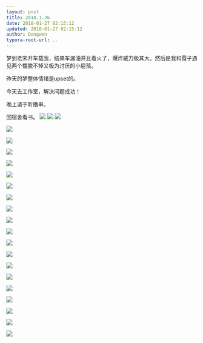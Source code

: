 ```yaml
---
layout: post
title: 2018.1.26
date: 2018-01-27 02:15:12
updated: 2018-01-27 02:15:12
author: Dongwen
typora-root-url: ..
---
```




梦到老宋开车载我，结果车漏油并且着火了，爆炸威力极其大。然后是我和霞子遇见两个摆脱不掉又极为讨厌的小屁孩。

昨天的梦整体情绪是upset的。

今天去工作室，解决问题成功！

晚上请于昕撸串。

回宿舍看书。   ![](/img/in-post/x48219231.jpg)
![](/img/in-post/x48219232.jpg)
![](/img/in-post/x48219230.jpg)

![](/img/in-post/x48219230.jpg)

![](/img/in-post/x48219230.jpg)

![](/img/in-post/x48219230.jpg)

![](/img/in-post/x48219230.jpg)

![](/img/in-post/x48219230.jpg)

![](/img/in-post/x48219230.jpg)

![](/img/in-post/x48219230.jpg)

![](/img/in-post/x48219230.jpg)

![](/img/in-post/x48219230.jpg)

![](/img/in-post/x48219230.jpg)

![](/img/in-post/x48219230.jpg)

![](/img/in-post/x48219230.jpg)

![](/img/in-post/x48219230.jpg)

![](/img/in-post/x48219230.jpg)

![](/img/in-post/x48219230.jpg)

![](/img/in-post/x48219230.jpg)

![](/img/in-post/x48219230.jpg)

![](/img/in-post/x48219230.jpg)

![](/img/in-post/x48219230.jpg)

